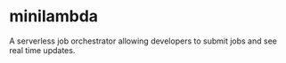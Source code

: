 # minilambda
A serverless job orchestrator allowing developers to submit jobs and see real time updates. 

